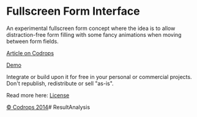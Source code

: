 Fullscreen Form Interface
=========

An experimental fullscreen form concept where the idea is to allow distraction-free form filling with some fancy animations when moving between form fields. 

[Article on Codrops](http://tympanus.net/codrops/?p=19520)

[Demo](http://tympanus.net/Development/FullscreenForm/)

Integrate or build upon it for free in your personal or commercial projects. Don't republish, redistribute or sell "as-is". 

Read more here: [License](http://tympanus.net/codrops/licensing/)

[© Codrops 2014](http://www.codrops.com)# ResultAnalysis

